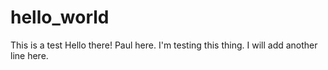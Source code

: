 # hello_world
This is a test
Hello there! Paul here. I'm testing this thing.
I will add another line here.